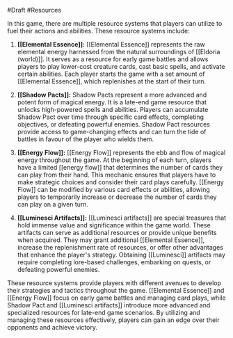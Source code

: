 #Draft #Resources 

In this game, there are multiple resource systems that players can utilize to fuel their actions and abilities. These resource systems include:

1. **[[Elemental Essence]]:** [[Elemental Essence]] represents the raw elemental energy harnessed from the natural surroundings of [[Eldoria (world)]]. It serves as a resource for early game battles and allows players to play lower-cost creature cards, cast basic spells, and activate certain abilities. Each player starts the game with a set amount of [[Elemental Essence]], which replenishes at the start of their turn.

2. **[[Shadow Pacts]]:** Shadow Pacts represent a more advanced and potent form of magical energy. It is a late-end game resource that unlocks high-powered spells and abilities. Players can accumulate Shadow Pact over time through specific card effects, completing objectives, or defeating powerful enemies. Shadow Pact resources provide access to game-changing effects and can turn the tide of battles in favour of the player who wields them.

3. **[[Energy Flow]]:** [[Energy Flow]] represents the ebb and flow of magical energy throughout the game. At the beginning of each turn, players have a limited [[energy flow]] that determines the number of cards they can play from their hand. This mechanic ensures that players have to make strategic choices and consider their card plays carefully. [[Energy Flow]] can be modified by various card effects or abilities, allowing players to temporarily increase or decrease the number of cards they can play on a given turn.

4. **[[Luminesci Artifacts]]:** [[Luminesci artifacts]] are special treasures that hold immense value and significance within the game world. These artifacts can serve as additional resources or provide unique benefits when acquired. They may grant additional [[Elemental Essence]], increase the replenishment rate of resources, or offer other advantages that enhance the player's strategy. Obtaining [[Luminesci]] artifacts may require completing lore-based challenges, embarking on quests, or defeating powerful enemies.

These resource systems provide players with different avenues to develop their strategies and tactics throughout the game. [[Elemental Essence]] and [[Energy Flow]] focus on early game battles and managing card plays, while Shadow Pact and [[Luminesci artifacts]] introduce more advanced and specialized resources for late-end game scenarios. By utilizing and managing these resources effectively, players can gain an edge over their opponents and achieve victory.